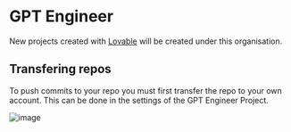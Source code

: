 # GPT Engineer
New projects created with [Lovable](https://lovable.dev) will be created under this organisation.

## Transfering repos
To push commits to your repo you must first transfer the repo to your own account. This can be done in the settings of the GPT Engineer Project.

![image](https://github.com/GPT-Engineer-App/.github/assets/9154566/342ebe63-08e6-4541-9786-68e3e74c1db3)
